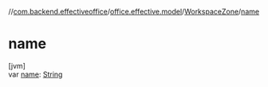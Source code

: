 //[com.backend.effectiveoffice](../../../index.md)/[office.effective.model](../index.md)/[WorkspaceZone](index.md)/[name](name.md)

# name

[jvm]\
var [name](name.md): [String](https://kotlinlang.org/api/latest/jvm/stdlib/kotlin/-string/index.html)
